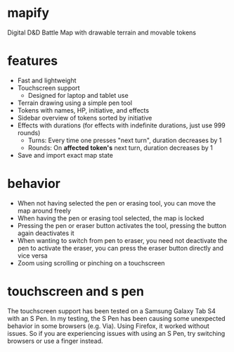 # mapify
Digital D&amp;D Battle Map with drawable terrain and movable tokens

# features
- Fast and lightweight
- Touchscreen support
  - Designed for laptop and tablet use
- Terrain drawing using a simple pen tool
- Tokens with names, HP, initiative, and effects
- Sidebar overview of tokens sorted by initiative
- Effects with durations (for effects with indefinite durations, just use 999 rounds)
  - Turns: Every time one presses "next turn", duration decreases by 1
  - Rounds: On **affected token's** next turn, duration decreases by 1
- Save and import exact map state

# behavior
- When not having selected the pen or erasing tool, you can move the map around freely
- When having the pen or erasing tool selected, the map is locked
- Pressing the pen or eraser button activates the tool, pressing the button again deactivates it
- When wanting to switch from pen to eraser, you need not deactivate the pen to activate the eraser, you can press the eraser button directly and vice versa
- Zoom using scrolling or pinching on a touchscreen

# touchscreen and s pen
The touchscreen support has been tested on a Samsung Galaxy Tab S4 with an S Pen. In my testing, the S Pen has been causing some unexpected behavior in some browsers (e.g. Via). Using Firefox, it worked without issues. So if you are experiencing issues with using an S Pen, try switching browsers or use a finger instead.
